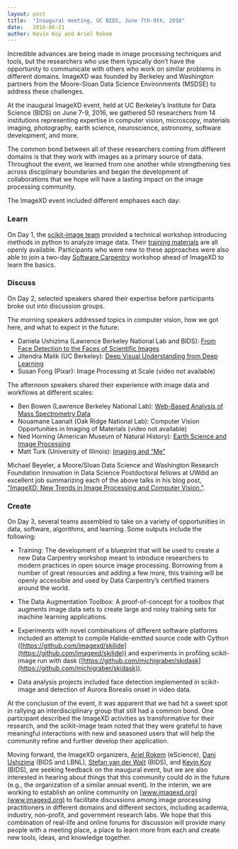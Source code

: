 ```yaml
---
layout: post
title:  "Inaugural meeting, UC BIDS, June 7th-9th, 2016"
date:   2016-06-21
author: Kevin Koy and Ariel Rokem
---
```


Incredible advances are being made in image processing techniques and tools, but
the researchers who use them typically don’t have the opportunity to communicate
with others who work on similar problems in different domains. ImageXD was
founded by Berkeley and Washington partners from the Moore-Sloan Data Science
Environments (MSDSE) to address these challenges.

At the inaugural ImageXD event, held at UC Berkeley’s Institute for Data Science
(BIDS) on June 7-9, 2016, we gathered 50 researchers from 14 institutions
representing expertise in computer vision, microscopy, materials imaging,
photography, earth science, neuroscience, astronomy, software development, and
more.

The common bond between all of these researchers coming from different domains
is that they work with images as a primary source of data. Throughout the event,
we learned from one another while strengthening ties across disciplinary
boundaries and began the development of collaborations that we hope will have a
lasting impact on the image processing community.

The ImageXD event included different emphases each day:

### Learn
On Day 1, the [scikit-image team](http://scikit-image.org/) provided a
technical workshop introducing methods in python to analyze image data. Their
[training materials](http://www.imagexd.org/tutorial/) are all openly
available. Participants who were new to these approaches were
also able to join a two-day
[Software Carpentry](http://software-carpentry.org/) workshop ahead of ImageXD
to learn the basics.

### Discuss

On Day 2, selected speakers shared their expertise before participants broke out
into discussion groups.

The morning speakers addressed topics in computer vision, how we got here, and what to expect in the future:

- Daniela Ushizima (Lawrence Berkeley National Lab and BIDS):
	[From Face Detection to the Faces of Scientific Images](https://www.youtube.com/watch?v=tdg5JcFpALM)
- Jitendra Malik (UC Berkeley):
	[Deep Visual Understanding from Deep Learning](https://www.youtube.com/watch?v=UKY4Y7sHg5g)
- Susan Fong (Pixar):
	Image Processing at Scale (video not available)

The afternoon speakers shared their experience with image data and workflows at
different scales:

- Ben Bowen (Lawrence Berkeley National Lab):
		[Web-Based Analysis of Mass Spectrometry Data](https://www.youtube.com/watch?v=x0SSDNjQr0A)
- Nouamane Laanait (Oak Ridge National Lab):
		Computer Vision Opportunities in Imaging of Materials (video not available)
- Ned Horning (American Museum of Natural History): [Earth Science and Image Processing](https://www.youtube.com/watch?v=KZmwKbZa0ZI)
- Matt Turk (University of Illinois):
    [Imaging and “Me”](https://www.youtube.com/watch?v=K3b7-LUkE-o)

Michael Beyeler, a Moore/Sloan Data Science and Washington Research Foundation
Innovation in Data Science Postdoctoral fellows at UWdid an excellent job
summarizing each of the above talks in his
blog post,
[“ImageXD: New Trends in Image Processing and Computer Vision.”](http://www.askaswiss.com/2016/06/imagexd-new-trends-image-processing-computer-vision.html).

### Create

On Day 3, several teams assembled to take on a variety of opportunities in data, software, algorithms, and learning. Some outputs	include the following:

- Training: The development of a blueprint that will be used to create a new
Data Carpentry workshop meant to introduce researchers to modern practices
in open source image processing. Borrowing from a number of great resources
and adding a few more, this training will be openly accessible and used by
Data Carpentry’s certified trainers around the world.

-	The Data Augmentation Toolbox: A proof-of-concept for a toolbox that
augments image data sets to create large and noisy training sets for machine
learning applications.

-	Experiments with novel combinations of different software platforms
included an attempt to compile Halide-emitted source code with Cython
([https://github.com/imagexd/skilide](https://github.com/imagexd/skilide)) and experiments in profiling
scikit-image run with dask ([https://github.com/michigraber/skidask](https://github.com/michigraber/skidask)).

-	Data analysis projects included face detection implemented in scikit-image
and detection of Aurora Borealis onset in video data.

At the conclusion of the event, it was apparent that we had hit a sweet spot in
rallying an interdisciplinary group that still had a common bond. One
participant described the ImageXD activities as transformative for their
research, and the scikit-image team noted that they were grateful to have
meaningful interactions with new and seasoned users that will help the community
refine and further develop their application.

Moving forward, the ImageXD organizers, [Ariel Rokem](http://arokem.org)
(eScience), [Dani Ushizima](http://vis.lbl.gov/~daniela/) (BIDS and LBNL),
[Stefan van der Walt](https://bids.berkeley.edu/people/st%C3%A9fan-van-der-walt)
(BIDS), and [Kevin Koy](https://bids.berkeley.edu/people/kevin-koy) (BIDS), are
seeking feedback on the inaugural event, but we are also interested in hearing
about things that this community could do in the future (e.g., the organization
of a similar annual event). In the interim, we are working to establish an
online community on [www.imagexd.org](www.imagexd.org) to facilitate discussions
among image processing practitioners in different domains and different sectors,
including academia, industry, non-profit, and government research labs. We hope
that this combination of real-life and online forums for discussion will provide
many people with a meeting place, a place to learn more from each and create new
tools, ideas, and knowledge together.

